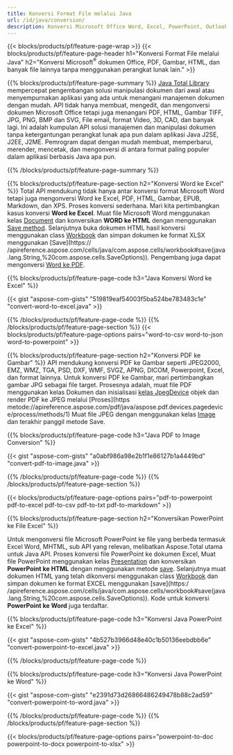```yaml
---
title: Konversi Format File melalui Java 
url: /id/java/conversion/
description: Konversi Microsoft Office Word, Excel, PowerPoint, Outlook, PDF, HTML, Gambar 3D, Diagram, Format Video, dan berbagai format lainnya hanya dengan beberapa baris kode Java.
---
```


{{< blocks/products/pf/feature-page-wrap >}}
{{< blocks/products/pf/feature-page-header h1="Konversi Format File melalui Java" h2="Konversi Microsoft<sup>&reg;</sup> dokumen Office, PDF, Gambar, HTML, dan banyak file lainnya tanpa menggunakan perangkat lunak lain." >}}

{{% blocks/products/pf/feature-page-summary %}}
[Java Total Library](https://products.aspose.com/total/java/) mempercepat pengembangan solusi manipulasi dokumen dari awal atau menyempurnakan aplikasi yang ada untuk menangani manajemen dokumen dengan mudah. API tidak hanya membuat, mengedit, dan mengonversi dokumen Microsoft Office tetapi juga menangani PDF, HTML, Gambar TIFF, JPG, PNG, BMP dan SVG, File email, format Video, 3D, CAD, dan banyak lagi. Ini adalah kumpulan API solusi manajemen dan manipulasi dokumen tanpa ketergantungan perangkat lunak apa pun dalam aplikasi Java J2SE, J2EE, J2ME. Pemrogram dapat dengan mudah membuat, memperbarui, merender, mencetak, dan mengonversi di antara format paling populer dalam aplikasi berbasis Java apa pun.

{{% /blocks/products/pf/feature-page-summary  %}}

{{% blocks/products/pf/feature-page-section  h2="Konversi Word ke Excel" %}}
Total API mendukung tidak hanya antar konversi format Microsoft Word tetapi juga mengonversi Word ke Excel, PDF, HTML, Gambar, EPUB, Markdown, dan XPS. Proses konversi sederhana. Mari kita pertimbangkan kasus konversi **Word ke Excel**. Muat file Microsoft Word menggunakan kelas [Document](https://apireference.aspose.com/words/java/com.aspose.words/Document) dan konversikan **WORD ke HTML** dengan menggunakan [Save method](https://apireference.aspose.com/words/java/com.aspose.words/Document#save(java.lang.String,com.aspose.words.SaveOptions)). Selanjutnya buka dokumen HTML hasil konversi menggunakan class [Workbook](https://apireference.aspose.com/cells/java/com.aspose.cells/Workbook) dan simpan dokumen ke format XLSX menggunakan [Save](https:// /apireference.aspose.com/cells/java/com.aspose.cells/workbook#save(java.lang.String,%20com.aspose.cells.SaveOptions)).
 Pengembang juga dapat mengonversi [Word ke PDF](https://products.aspose.com/words/java/conversion/word-to-pdf/).


{{% blocks/products/pf/feature-page-code h3="Java Konversi Word ke Excel" %}}

{{< gist "aspose-com-gists" "519819eaf54003f5ba524be783483c1e" "convert-word-to-excel.java" >}}

{{% /blocks/products/pf/feature-page-code  %}}
{{% /blocks/products/pf/feature-page-section %}}
{{< blocks/products/pf/feature-page-options pairs="word-to-csv word-to-json word-to-powerpoint" >}}


{{% blocks/products/pf/feature-page-section  h2="Konversi PDF ke Gambar" %}}
API mendukung konversi PDF ke Gambar seperti JPEG2000, EMZ, WMZ, TGA, PSD, DXF, WMF, SVGZ, APNG, DICOM, Powerpoint, Excel, dan format lainnya. Untuk konversi PDF ke Gambar, mari pertimbangkan gambar JPG sebagai file target. Prosesnya adalah, muat file PDF menggunakan kelas Dokumen dan inisialisasi [kelas JpegDevice](https://apireference.aspose.com/pdf/java/aspose.pdf.devices/jpegdevice) objek dan render PDF ke JPEG melalui [Proses](https metode://apireference.aspose.com/pdf/java/aspose.pdf.devices.pagedevice/process/methods/1)
Muat file JPEG dengan menggunakan kelas [Image](https://apireference.aspose.com/imaging/java/aspose.imaging/image) dan terakhir panggil metode Save.

{{% blocks/products/pf/feature-page-code h3="Java PDF to Image Conversion" %}}

{{< gist "aspose-com-gists" "a0abf986a98e2b1f1e86127b1a4449bd" "convert-pdf-to-image.java" >}}


{{% /blocks/products/pf/feature-page-code  %}}
{{% /blocks/products/pf/feature-page-section %}}

{{< blocks/products/pf/feature-page-options pairs="pdf-to-powerpoint pdf-to-excel pdf-to-csv pdf-to-txt pdf-to-markdown" >}}

{{% blocks/products/pf/feature-page-section  h2="Konversikan PowerPoint ke File Excel" %}}

Untuk mengonversi file Microsoft PowerPoint ke file yang berbeda termasuk Excel Word, MHTML, sub API yang relevan, melibatkan Aspose.Total utama untuk Java API. Proses konversi file PowerPoint ke dokumen Excel, Muat file PowerPoint menggunakan kelas [Presentation](https://apireference.aspose.com/slides/java/com.aspose.slides/Presentation) dan konversikan **PowerPoint ke HTML** dengan menggunakan metode [save](https://apireference.aspose.com/slides/java/com.aspose.slides/Presentation#save-java.lang.String-int-com.aspose.slides.ISaveOptions-). Selanjutnya muat dokumen HTML yang telah dikonversi menggunakan class [Workbook](https://apireference.aspose.com/cells/java/com.aspose.cells/Workbook) dan simpan dokumen ke format EXCEL menggunakan [save](https:/ /apireference.aspose.com/cells/java/com.aspose.cells/workbook#save(java.lang.String,%20com.aspose.cells.SaveOptions)). Kode untuk konversi **PowerPoint ke Word** juga terdaftar.

{{% blocks/products/pf/feature-page-code h3="Konversi Java PowerPoint ke Excel" %}}

{{< gist "aspose-com-gists" "4b527b3966d48e40c1b50136eebdbb6e" "convert-powerpoint-to-excel.java" >}}

{{% /blocks/products/pf/feature-page-code %}}

{{% blocks/products/pf/feature-page-code h3="Konversi Java PowerPoint ke Word" %}}

{{< gist "aspose-com-gists" "e2391d73d26866486249478b88c2ad59" "convert-powerpoint-to-word.java" >}}

{{% /blocks/products/pf/feature-page-code %}}
{{% /blocks/products/pf/feature-page-section %}}

{{< blocks/products/pf/feature-page-options pairs="powerpoint-to-doc powerpoint-to-docx powerpoint-to-xlsx" >}}